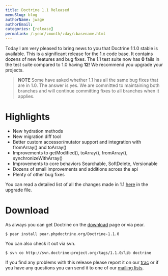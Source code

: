 ```yaml
---
title: Doctrine 1.1 Released
menuSlug: blog
authorName: jwage 
authorEmail: 
categories: [release]
permalink: /:year/:month/:day/:basename.html
---
```

Today I am very pleased to bring news to you that Doctrine 1.1.0 stable
is available. This is a significant release for the 1.x code base. It
contains dozens of new features and bug fixes. The 1.1 test suite now
has **0** fails in the test suite compared to 1.0 having **12**! We
recommend you upgrade your projects.

> **NOTE** Some have asked whether 1.1 has all the same bug fixes that
> are in 1.0. The answer is yes. We are committed to maintaining both
> branches and will continue committing fixes to all branches when it
> applies.

Highlights
==========

-   New hydration methods
-   New migration diff tool
-   Better custom accessor/mutator support and integration with
    fromArray() and toArray()
-   Improvements to getModified(), toArray(), fromArray(),
    synchronizeWithArray()
-   Improvements to core behaviors Searchable, SoftDelete, Versionable
-   Dozens of small improvements and additions across the api
-   Plenty of other bug fixes

You can read a detailed list of all the changes made in 1.1
[here](http://www.doctrine-project.org/upgrade/1_1) in the upgrade file.

Download
========

As always you can get Doctrine on the
[download](http://www.doctrine-project.org/download) page or via pear.

    $ pear install pear.phpdoctrine.org/Doctrine-1.1.0

You can also check it out via svn.

    $ svn co http://svn.doctrine-project.org/tags/1.1.0/lib doctrine

If you find any problems with this release please report it on our
[trac](http://trac.doctrine-project.org) or if you have any questions
you can send it to one of our [mailing
lists](http://www.doctrine-project.org/community).

